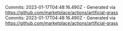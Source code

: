 Commits: 2023-01-17T04:48:16.490Z - Generated via https://github.com/marketplace/actions/artificial-grass
<br>
Commits: 2023-01-17T04:48:16.490Z - Generated via https://github.com/marketplace/actions/artificial-grass
<br>
